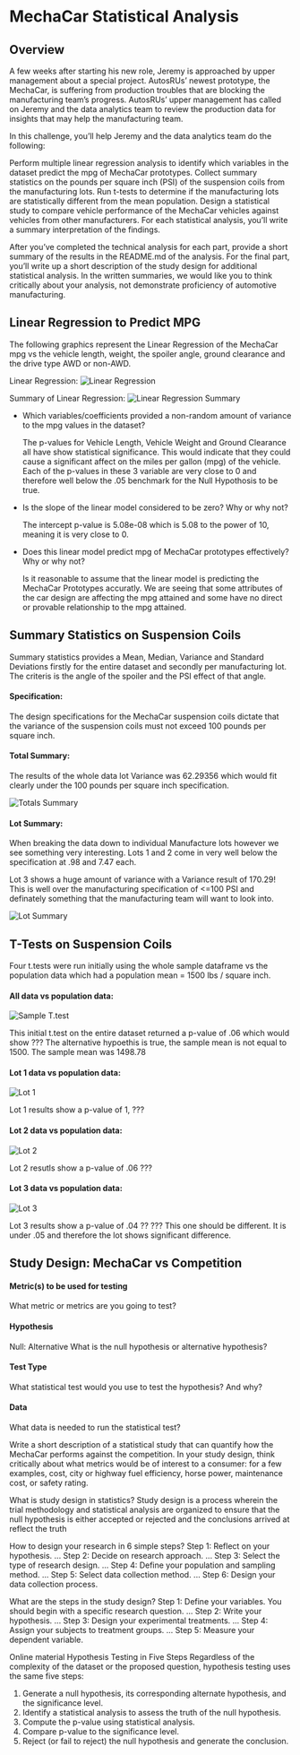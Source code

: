 # MechaCar Statistical Analysis

## Overview


A few weeks after starting his new role, Jeremy is approached by upper management about a special project. AutosRUs’ newest prototype, the MechaCar, is suffering from production troubles that are blocking the manufacturing team’s progress. AutosRUs’ upper management has called on Jeremy and the data analytics team to review the production data for insights that may help the manufacturing team.

In this challenge, you’ll help Jeremy and the data analytics team do the following:

Perform multiple linear regression analysis to identify which variables in the dataset predict the mpg of MechaCar prototypes.
Collect summary statistics on the pounds per square inch (PSI) of the suspension coils from the manufacturing lots.
Run t-tests to determine if the manufacturing lots are statistically different from the mean population.
Design a statistical study to compare vehicle performance of the MechaCar vehicles against vehicles from other manufacturers. For each statistical analysis, you’ll write a summary interpretation of the findings.

After you’ve completed the technical analysis for each part, provide a short summary of the results in the README.md of the analysis. For the final part, you’ll write up a short description of the study design for additional statistical analysis. In the written summaries, we would like you to think critically about your analysis, not demonstrate proficiency of automotive manufacturing.

## Linear Regression to Predict MPG
The following graphics represent the Linear Regression of the MechaCar mpg vs the vehicle length, weight, the spoiler angle, ground clearance and the drive type AWD or non-AWD.

Linear Regression:
![Linear Regression](https://github.com/SusanFair/MechaCar_Statistical_Analysis/blob/main/Resources/Part1_LinearRegression.PNG)

Summary of Linear Regression:
![Linear Regression Summary](https://github.com/SusanFair/MechaCar_Statistical_Analysis/blob/main/Resources/Part1_LinearRegressionSummary.PNG)

* Which variables/coefficients provided a non-random amount of variance to the mpg values in the dataset?

    The p-values for Vehicle Length, Vehicle Weight and Ground Clearance all have show statistical significance.  This would indicate that they could cause a significant affect on the miles per gallon (mpg) of the vehicle.  Each of the p-values in these 3 variable are very close to 0 and therefore well below the .05 benchmark for the Null Hypothosis to be true.

* Is the slope of the linear model considered to be zero? Why or why not?

    The intercept p-value is 5.08e-08 which is 5.08 to the power of 10, meaning it is very close to 0.  

* Does this linear model predict mpg of MechaCar prototypes effectively? Why or why not?

    Is it reasonable to assume that the linear model is predicting the MechaCar Prototypes accuratly.  We are seeing that some attributes of the car design are affecting the mpg attained and some have no direct or provable relationship to the mpg attained.


## Summary Statistics on Suspension Coils
Summary statistics provides a Mean, Median, Variance and Standard Deviations firstly for the entire dataset and secondly per manufacturing lot.  The criteris is the angle of the spoiler and the PSI effect of that angle.

#### Specification:
The design specifications for the MechaCar suspension coils dictate that the variance of the suspension coils must not exceed 100 pounds per square inch. 

#### Total Summary:
The results of the whole data lot Variance was 62.29356 which would fit clearly under the 100 pounds per square inch specification.

![Totals Summary](https://github.com/SusanFair/MechaCar_Statistical_Analysis/blob/main/Resources/Part2_TotalSummary.PNG)

#### Lot Summary:
When breaking the data down to individual Manufacture lots however we see something very interesting. Lots 1 and 2 come in very well below the specification at .98 and 7.47 each.   

Lot 3 shows a huge amount of variance with a Variance result of 170.29! This is well over the manufacturing specification of <=100 PSI and definately something that the manufacturing team will want to look into.  

![Lot Summary](https://github.com/SusanFair/MechaCar_Statistical_Analysis/blob/main/Resources/Part2_LotSummary.PNG)



## T-Tests on Suspension Coils
Four t.tests were run initially using the whole sample dataframe vs the population data which had a population mean = 1500 lbs / square inch.

#### All data vs population data: <br>

![Sample T.test](https://github.com/SusanFair/MechaCar_Statistical_Analysis/blob/main/Resources/Part3SummaryTtest.PNG)

This initial t.test on the entire dataset returned a p-value of .06 which would show ???
The alternative hypoethis is true, the sample mean is not equal to 1500.  The sample mean was 1498.78

#### Lot 1 data vs population data:<br>
![Lot 1](https://github.com/SusanFair/MechaCar_Statistical_Analysis/blob/main/Resources/Part3Lot1.PNG)

Lot 1 results show a p-value of 1, ???

#### Lot 2 data vs population data: <br>
![Lot 2](https://github.com/SusanFair/MechaCar_Statistical_Analysis/blob/main/Resources/Part3Lot2.PNG)

Lot 2 resutls show a p-value of .06 ???

#### Lot 3 data vs population data: <br>
![Lot 3](https://github.com/SusanFair/MechaCar_Statistical_Analysis/blob/main/Resources/Part3Lot3.PNG)

Lot 3 results show a p-value of .04 ??
??? This one should be different.  It is under .05 and therefore the lot shows significant difference.
<br>

## Study Design: MechaCar vs Competition



#### Metric(s) to be used for testing
What metric or metrics are you going to test?

#### Hypothesis
Null:
Alternative
What is the null hypothesis or alternative hypothesis?

#### Test Type
What statistical test would you use to test the hypothesis? And why?


#### Data 
What data is needed to run the statistical test?


Write a short description of a statistical study that can quantify how the MechaCar performs against the competition. In your study design, think critically about what metrics would be of interest to a consumer: for a few examples, cost, city or highway fuel efficiency, horse power, maintenance cost, or safety rating.




What is study design in statistics?
Study design is a process wherein the trial methodology and statistical analysis are organized to ensure that the null hypothesis is either accepted or rejected and the conclusions arrived at reflect the truth

How to design your research in 6 simple steps?
Step 1: Reflect on your hypothesis. ...
Step 2: Decide on research approach. ...
Step 3: Select the type of research design. ...
Step 4: Define your population and sampling method. ...
Step 5: Select data collection method. ...
Step 6: Design your data collection process.

What are the steps in the study design?
Step 1: Define your variables. You should begin with a specific research question. ...
Step 2: Write your hypothesis. ...
Step 3: Design your experimental treatments. ...
Step 4: Assign your subjects to treatment groups. ...
Step 5: Measure your dependent variable.

Online material
Hypothesis Testing in Five Steps
Regardless of the complexity of the dataset or the proposed question, hypothesis testing uses the same five steps:
1.	Generate a null hypothesis, its corresponding alternate hypothesis, and the significance level.
2.	Identify a statistical analysis to assess the truth of the null hypothesis.
3.	Compute the p-value using statistical analysis.
4.	Compare p-value to the significance level.
5.	Reject (or fail to reject) the null hypothesis and generate the conclusion.
